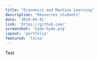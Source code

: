 ```yaml
---
title: "Economics and Machine Learning"
description: "Resources students"
date: '2019-04-01'
link: 'https://github.com/'
screenshot: 'hyde-hyde.png'
layout: 'portfolio'
featured: 'false'
---
```


Test

